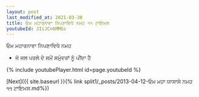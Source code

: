 ```yaml
---
layout: post
last_modified_at: 2021-03-30
title: ਓਮ ਮਹਾਰਨਾਵਾ ਨਿਪਣਾਵਿਧੇ ਨਮਹ ੧੧ ਟਾਇਮਸ
youtubeId: JIiJCn6MMGs
---
```

 
 
 ਓਮ ਮਹਾਰਨਾਵਾ ਨਿਪਣਾਵਿਧੇ ਨਮਹ  
 
 -  ਜੋ ਜਲ ਪਰਲੋ ਦੇ ਸਮੇਂ ਸਮੁੰਦਰਾਂ ਨੂੰ ਪੀਂਦਾ ਹੈ 
 
  
 
  
 
 
 
 
 
 


{% include youtubePlayer.html id=page.youtubeId %}
 
[Next]({{ site.baseurl }}{% link  split1/_posts/2013-04-12-ਓਮ ਮਹਾ ਯਾਸਾਸੇ ਨਮਹ ੧੧ ਟਾਇਮਸ.md%})
 
